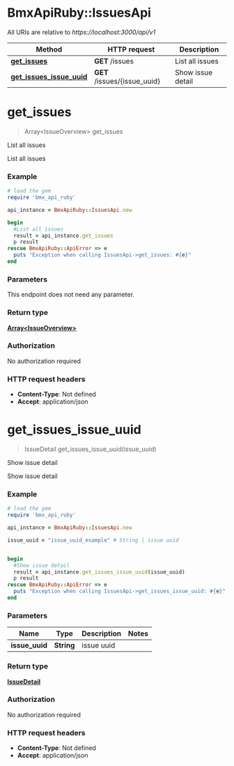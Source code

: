 # BmxApiRuby::IssuesApi

All URIs are relative to *https://localhost:3000/api/v1*

Method | HTTP request | Description
------------- | ------------- | -------------
[**get_issues**](IssuesApi.md#get_issues) | **GET** /issues | List all issues
[**get_issues_issue_uuid**](IssuesApi.md#get_issues_issue_uuid) | **GET** /issues/{issue_uuid} | Show issue detail


# **get_issues**
> Array&lt;IssueOverview&gt; get_issues

List all issues

List all issues

### Example
```ruby
# load the gem
require 'bmx_api_ruby'

api_instance = BmxApiRuby::IssuesApi.new

begin
  #List all issues
  result = api_instance.get_issues
  p result
rescue BmxApiRuby::ApiError => e
  puts "Exception when calling IssuesApi->get_issues: #{e}"
end
```

### Parameters
This endpoint does not need any parameter.

### Return type

[**Array&lt;IssueOverview&gt;**](IssueOverview.md)

### Authorization

No authorization required

### HTTP request headers

 - **Content-Type**: Not defined
 - **Accept**: application/json



# **get_issues_issue_uuid**
> IssueDetail get_issues_issue_uuid(issue_uuid)

Show issue detail

Show issue detail

### Example
```ruby
# load the gem
require 'bmx_api_ruby'

api_instance = BmxApiRuby::IssuesApi.new

issue_uuid = "issue_uuid_example" # String | issue uuid


begin
  #Show issue detail
  result = api_instance.get_issues_issue_uuid(issue_uuid)
  p result
rescue BmxApiRuby::ApiError => e
  puts "Exception when calling IssuesApi->get_issues_issue_uuid: #{e}"
end
```

### Parameters

Name | Type | Description  | Notes
------------- | ------------- | ------------- | -------------
 **issue_uuid** | **String**| issue uuid | 

### Return type

[**IssueDetail**](IssueDetail.md)

### Authorization

No authorization required

### HTTP request headers

 - **Content-Type**: Not defined
 - **Accept**: application/json



